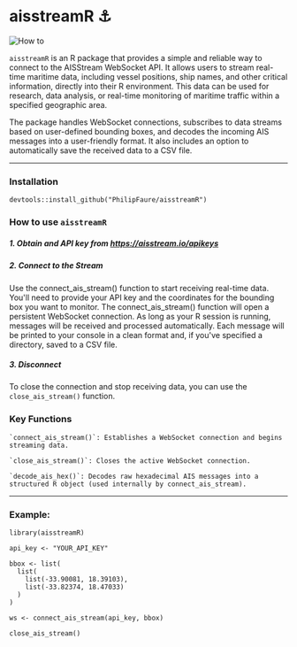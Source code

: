 # aisstreamR ⚓️

![How to](https://github.com/PhilipFaure/aisstreamR/blob/main/images/connect_ais_stream.gif)


`aisstreamR` is an R package that provides a simple and reliable way to connect to the AISStream WebSocket API. It allows users to stream real-time maritime data, including vessel positions, ship names, and other critical information, directly into their R environment. This data can be used for research, data analysis, or real-time monitoring of maritime traffic within a specified geographic area.

The package handles WebSocket connections, subscribes to data streams based on user-defined bounding boxes, and decodes the incoming AIS messages into a user-friendly format. It also includes an option to automatically save the received data to a CSV file.

---

### Installation
```devtools::install_github("PhilipFaure/aisstreamR")```

### How to use `aisstreamR`
##### 1. Obtain and API key from https://aisstream.io/apikeys
##### 2. Connect to the Stream
Use the connect_ais_stream() function to start receiving real-time data. You'll need to provide your API key and the coordinates for the bounding box you want to monitor.
The connect_ais_stream() function will open a persistent WebSocket connection. As long as your R session is running, messages will be received and processed automatically. Each message will be printed to your console in a clean format and, if you've specified a directory, saved to a CSV file.
##### 3. Disconnect
To close the connection and stop receiving data, you can use the `close_ais_stream()` function.

### Key Functions

    `connect_ais_stream()`: Establishes a WebSocket connection and begins streaming data.

    `close_ais_stream()`: Closes the active WebSocket connection.

    `decode_ais_hex()`: Decodes raw hexadecimal AIS messages into a structured R object (used internally by connect_ais_stream).

---

### Example:
```
library(aisstreamR)

api_key <- "YOUR_API_KEY"

bbox <- list(
  list(
    list(-33.90081, 18.39103), 
    list(-33.82374, 18.47033)
  )
)

ws <- connect_ais_stream(api_key, bbox)

close_ais_stream()
```
